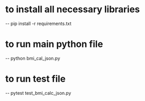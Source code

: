# to install all necessary libraries
-- pip install -r requirements.txt

# to run main python file
-- python bmi_cal_json.py

# to run test file
-- pytest test_bmi_calc_json.py

